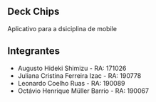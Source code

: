 ## Deck Chips
Aplicativo para a dsiciplina de mobile

## Integrantes
- Augusto Hideki Shimizu - RA: 171026
- Juliana Cristina Ferreira Izac - RA: 190778
- Leonardo Coelho Ruas - RA: 190089
- Octávio Henrique Müller Barrio - RA: 190067
